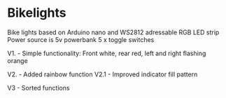 # Bikelights
Bike lights based on Arduino nano and WS2812 adressable RGB LED strip 
Power source is 5v powerbank
5 x toggle switches

V1. - Simple functionality: Front white, rear red, left and right flashing orange

V2. - Added rainbow function
V2.1 - Improved indicator fill pattern

V3 - Sorted functions
